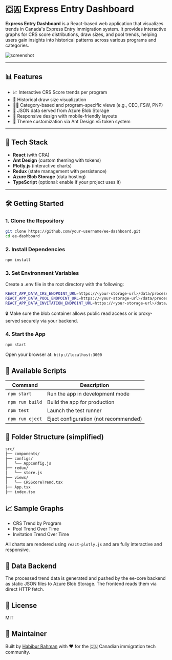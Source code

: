 # 🇨🇦 Express Entry Dashboard

**Express Entry Dashboard** is a React-based web application that visualizes trends in Canada's Express Entry immigration system. It provides interactive graphs for CRS score distributions, draw sizes, and pool trends, helping users gain insights into historical patterns across various programs and categories.

![screenshot](./public/screenshot.png) <!-- Optional: Add a screenshot if available -->

---

## 📊 Features

- 📈 Interactive CRS Score trends per program
- 📅 Historical draw size visualization
- 🧑‍💻 Category-based and program-specific views (e.g., CEC, FSW, PNP)
- 📁 JSON data served from Azure Blob Storage
- 📱 Responsive design with mobile-friendly layouts
- 🎨 Theme customization via Ant Design v5 token system

---

## 🚀 Tech Stack

- **React** (with CRA)
- **Ant Design** (custom theming with tokens)
- **Plotly.js** (interactive charts)
- **Redux** (state management with persistence)
- **Azure Blob Storage** (data hosting)
- **TypeScript** (optional: enable if your project uses it)

---

## 🛠️ Getting Started

### 1. Clone the Repository

```bash
git clone https://github.com/your-username/ee-dashboard.git
cd ee-dashboard
```

### 2. Install Dependencies
```bash
npm install
```
### 3. Set Environment Variables

Create a .env file in the root directory with the following:
```bash
REACT_APP_DATA_CRS_ENDPOINT_URL=https://<your-storage-url>/data/processed_data_crs_trend.json
REACT_APP_DATA_POOL_ENDPOINT_URL=https://<your-storage-url>/data/processed_data_pool_trend.json
REACT_APP_DATA_INVITATION_ENDPOINT_URL=https://<your-storage-url>/data/processed_data_draw_size.json
```
🔒 Make sure the blob container allows public read access or is proxy-served securely via your backend.

### 4. Start the App

```bash
npm start
```
Open your browser at: `http://localhost:3000`

## 🧪 Available Scripts


| Command | Description|
| --------------------- | ---------- | 
| `npm start`	| Run the app in development mode|
| `npm run build`	|Build the app for production|
| `npm test`	| Launch the test runner|
| `npm run eject`	| Eject configuration (not recommended)|


## 📂 Folder Structure (simplified)
```bash
src/
├── components/
├── configs/
│   └── AppConfig.js
├── redux/
│   └── store.js
├── views/
│   └── CRSScoreTrend.tsx
├── App.tsx
├── index.tsx
```

## 📈 Sample Graphs
- CRS Trend by Program
- Pool Trend Over Time
- Invitation Trend Over Time

All charts are rendered using `react-plotly.js` and are fully interactive and responsive.

## 🧩 Data Backend

The processed trend data is generated and pushed by the ee-core backend as static JSON files to Azure Blob Storage. The frontend reads them via direct HTTP fetch.

## 📄 License

MIT

## 👤 Maintainer

Built by [Habibur Rahman](https://habibrahman.me) with ❤️ for the 🇨🇦 Canadian immigration tech community.